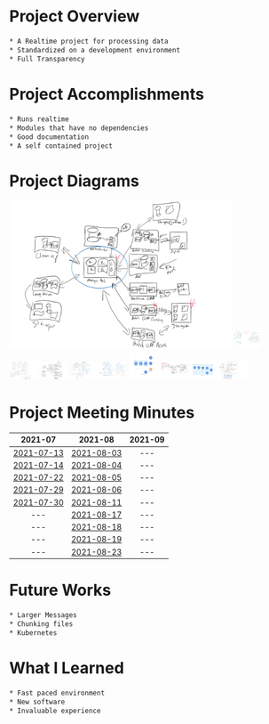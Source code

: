 # Project Overview
    * A Realtime project for processing data
    * Standardized on a development environment
    * Full Transparency

# Project Accomplishments
    * Runs realtime
    * Modules that have no dependencies
    * Good documentation
    * A self contained project

# Project Diagrams
[<img src="src/docs/sessions/202107/20210722-highlevel-services-planning.png" alt="" width="400"/>](src/docs/sessions/202107/20210722-highlevel-services-planning.png)
[<img src="src/docs/sessions/202107/20210713-highlevel.png" alt="" width="50"/>](src/docs/sessions/202107/20210713-highlevel.png)
[<img src="src/docs/sessions/202107/20210722-bloom-filter-processing.png" alt="" width="50"/>](src/docs/sessions/202107/20210722-bloom-filter-processing.png)
[<img src="src/docs/sessions/202107/20210722-highlevel-services-planning.png" alt="" width="50"/>](src/docs/sessions/202107/20210722-highlevel-services-planning.png)
[<img src="src/docs/sessions/202107/20210722-ingest-restapi-planning.png" alt="" width="50"/>](src/docs/sessions/202107/20210722-ingest-restapi-planning.png)
[<img src="src/docs/sessions/202108/images/20210804-highlevel-ingestion-message-publishing.png" alt="" width="50"/>](src/docs/sessions/202108/images/20210804-highlevel-ingestion-message-publishing.png)
[<img src="src/docs/sessions/202108/images/20210805-realtime_process.png" alt="" width="50"/>](src/docs/sessions/202108/images/20210805-realtime_process.png)
[<img src="src/docs/sessions/202108/images/20210806-highlevel-metastore-flow.png" alt="" width="50"/>](src/docs/sessions/202108/images/20210806-highlevel-metastore-flow.png)
[<img src="src/docs/sessions/202108/images/20210811-realtime_project.png" alt="" width="50"/>](src/docs/sessions/202108/images/20210811-realtime_project.png)
[<img src="src/docs/sessions/202108/images/20210816-highlevel-demoday-ideas.png" alt="" width="50"/>](src/docs/sessions/202108/images/20210816-highlevel-demoday-ideas.png)
# Project Meeting Minutes
| 2021-07    | 2021-08    | 2021-09    |
| :--------: | :--------: | :--------: |
|[2021-07-13](src/docs/sessions/202107/20210713-mom.md) | [2021-08-03](src/docs/sessions/202108/20210803-mom.md) | --- |
|[2021-07-14](src/docs/sessions/202107/20210714-mom.md) | [2021-08-04](src/docs/sessions/202108/20210804-mom.md) | --- |
|[2021-07-22](src/docs/sessions/202107/20210722-mom.md) | [2021-08-05](src/docs/sessions/202108/20210805-mom.md) | --- |
|[2021-07-29](src/docs/sessions/202107/20210729-mom.md) | [2021-08-06](src/docs/sessions/202108/20210806-mom.md) | --- |
|[2021-07-30](src/docs/sessions/202107/20210730-mom.md) | [2021-08-11](src/docs/sessions/202108/20210807-mom.md) | --- |
| --- | [2021-08-17](src/docs/sessions/202108/20210808-mom.md) | --- |
| --- | [2021-08-18](src/docs/sessions/202108/20210818-mom.md) | --- |
| --- | [2021-08-19](src/docs/sessions/202108/20210819-mom.md) | --- |
| --- | [2021-08-23](src/docs/sessions/202108/20210823-mom.md) | --- |

# Future Works
    * Larger Messages
    * Chunking files
    * Kubernetes

# What I Learned
    * Fast paced environment
    * New software
    * Invaluable experience